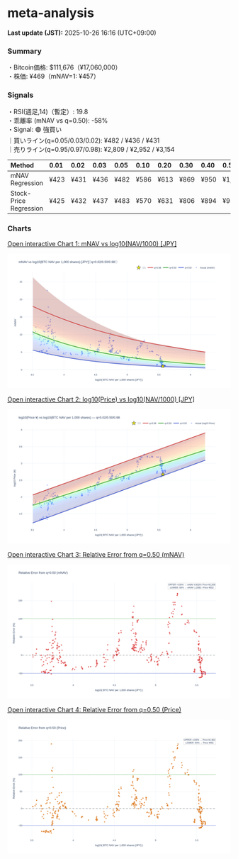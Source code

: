 # meta-analysis


<!--REPORT:START-->
**Last update (JST):** 2025-10-26 16:16 (UTC+09:00)

### Summary
・Bitcoin価格: $111,676（¥17,060,000）  
・株価: ¥469（mNAV=1: ¥457）

### Signals
・RSI(週足,14)（暫定）: 19.8  
・乖離率 (mNAV vs q=0.50): -58%  
・Signal: 🟣 強買い  
｜買いライン(q=0.05/0.03/0.02): ¥482 / ¥436 / ¥431  
｜売りライン(q=0.95/0.97/0.98): ¥2,809 / ¥2,952 / ¥3,154

| Method                 | 0.01   | 0.02   | 0.03   | 0.05   | 0.10   | 0.20   | 0.30   | 0.40   | 0.50   | 0.60   | 0.70   | 0.80   | 0.90   | 0.95   | 0.97   | 0.98   | 0.99   |
|:-----------------------|:-------|:-------|:-------|:-------|:-------|:-------|:-------|:-------|:-------|:-------|:-------|:-------|:-------|:-------|:-------|:-------|:-------|
| mNAV Regression        | ¥423   | ¥431   | ¥436   | ¥482   | ¥586   | ¥613   | ¥869   | ¥950   | ¥1,104 | ¥1,295 | ¥1,445 | ¥1,847 | ¥2,511 | ¥2,809 | ¥2,952 | ¥3,154 | ¥3,156 |
| Stock-Price Regression | ¥425   | ¥432   | ¥437   | ¥483   | ¥570   | ¥631   | ¥806   | ¥894   | ¥981   | ¥1,161 | ¥1,321 | ¥1,775 | ¥2,286 | ¥2,485 | ¥2,602 | ¥2,856 | ¥2,874 |

### Charts
[Open interactive Chart 1: mNAV vs log10(NAV/1000) [JPY]](https://tkzm240.github.io/meta-analysis/fig1.html)

![fig1](assets/fig1.png)

[Open interactive Chart 2: log10(Price) vs log10(NAV/1000) [JPY]](https://tkzm240.github.io/meta-analysis/fig2.html)

![fig2](assets/fig2.png)

[Open interactive Chart 3: Relative Error from q=0.50 (mNAV)](https://tkzm240.github.io/meta-analysis/fig3.html)

![fig3](assets/fig3.png)

[Open interactive Chart 4: Relative Error from q=0.50 (Price)](https://tkzm240.github.io/meta-analysis/fig4.html)

![fig4](assets/fig4.png)
<!--REPORT:END-->

